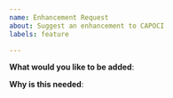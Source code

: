 ```yaml
---
name: Enhancement Request
about: Suggest an enhancement to CAPOCI
labels: feature

---
```

<!-- Please only use this template for submitting enhancement requests -->

**What would you like to be added**:

**Why is this needed**:
